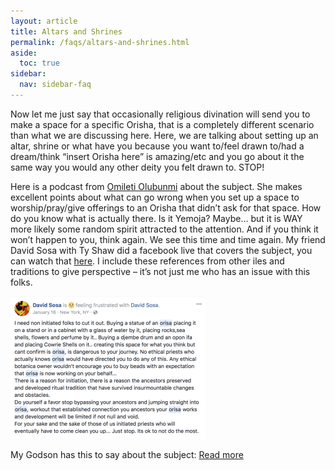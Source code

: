 ```yaml
---
layout: article
title: Altars and Shrines
permalink: /faqs/altars-and-shrines.html
aside:
  toc: true
sidebar:
  nav: sidebar-faq
---
```


Now let me just say that occasionally religious divination will send you to make a space for a specific Orisha, that is a completely different scenario than what we are discussing here. Here, we are talking about setting up an altar, shrine or what have you because you want to/feel drawn to/had a dream/think “insert Orisha here” is amazing/etc and you go about it the same way you would any other deity you felt drawn to. STOP!

Here is a podcast from [Omileti Olubunmi](https://orishawisdom.podbean.com/e/session-4-orisha-shrines-oh-my/) about the subject. She makes excellent points about what can go wrong when you set up a space to worship/pray/give offerings to an Orisha that didn’t ask for that space. How do you know what is actually there. Is it Yemoja? Maybe… but it is WAY more likely some random spirit attracted to the attention. And if you think it won’t happen to you, think again. We see this time and time again. My friend David Sosa with Ty Shaw did a facebook live that covers the subject, you can watch that [here](https://www.facebook.com/david.sosa.1217/videos/10156133964036204/). I include these references from other iles and traditions to give perspective – it’s not just me who has an issue with this folks.

![img](Screenshot-2018-03-01-21.38.31.png)

My Godson has this to say about the subject: [Read more](https://orishacommunityofmichigan.com/2018/03/02/alters-shrines-and/#more-328)


